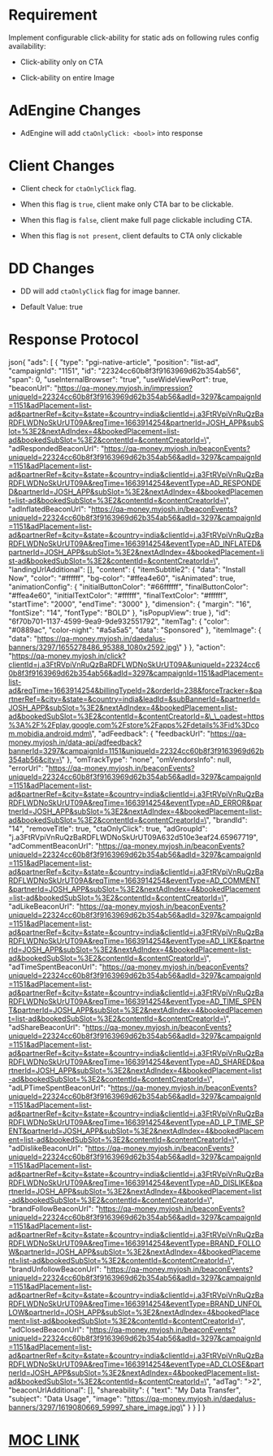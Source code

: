 # Requirement

Implement configurable click-ability for static ads on following rules
config availability:

- Click-ability only on CTA

<!-- -->

- Click-ability on entire Image

# AdEngine Changes

- AdEngine will add `ctaOnlyClick: <bool>` into response

# Client Changes

- Client check for `ctaOnlyClick` flag.

- When this flag is `true`, client make only CTA bar to be clickable.

- When this flag is `false`, client make full page clickable including
  CTA.

- When this flag is `not present`, client defaults to CTA only clickable

# DD Changes

- DD will add `ctaOnlyClick` flag for image banner.

- Default Value: true

# Response Protocol

json{ \"ads\": \[ { \"type\": \"pgi-native-article\", \"position\":
\"list-ad\", \"campaignId\": \"1151\", \"id\":
\"22324cc60b8f3f9163969d62b354ab56\", \"span\": 0,
\"useInternalBrowser\": \"true\", \"useWideViewPort\": true,
\"beaconUrl\":
\"https://qa-money.myjosh.in/impression?uniqueId=22324cc60b8f3f9163969d62b354ab56&adId=3297&campaignId=1151&adPlacement=list-ad&partnerRef=&city=&state=&country=india&clientId=j.a3FtRVpiVnRuQzBaRDFLWDNoSkUrUT09A&reqTime=1663914254&partnerId=JOSH_APP&subSlot=%3E2&nextAdIndex=4&bookedPlacement=list-ad&bookedSubSlot=%3E2&contentId=&contentCreatorId=\",
\"adRespondedBeaconUrl\":
\"https://qa-money.myjosh.in/beaconEvents?uniqueId=22324cc60b8f3f9163969d62b354ab56&adId=3297&campaignId=1151&adPlacement=list-ad&partnerRef=&city=&state=&country=india&clientId=j.a3FtRVpiVnRuQzBaRDFLWDNoSkUrUT09A&reqTime=1663914254&eventType=AD_RESPONDED&partnerId=JOSH_APP&subSlot=%3E2&nextAdIndex=4&bookedPlacement=list-ad&bookedSubSlot=%3E2&contentId=&contentCreatorId=\",
\"adInflatedBeaconUrl\":
\"https://qa-money.myjosh.in/beaconEvents?uniqueId=22324cc60b8f3f9163969d62b354ab56&adId=3297&campaignId=1151&adPlacement=list-ad&partnerRef=&city=&state=&country=india&clientId=j.a3FtRVpiVnRuQzBaRDFLWDNoSkUrUT09A&reqTime=1663914254&eventType=AD_INFLATED&partnerId=JOSH_APP&subSlot=%3E2&nextAdIndex=4&bookedPlacement=list-ad&bookedSubSlot=%3E2&contentId=&contentCreatorId=\",
\"landingUrlAdditional\": \[\], \"content\": { \"itemSubtitle2\": {
\"data\": \"Install Now\", \"color\": \"#ffffff\", \"bg-color\":
\"#ffea4e60\", \"isAnimated\": true, \"animationConfig\": {
\"initialButtonColor\": \"#66ffffff\", \"finalButtonColor\":
\"#ffea4e60\", \"initialTextColor\": \"#ffffff\", \"finalTextColor\":
\"#ffffff\", \"startTime\": \"2000\", \"endTime\": \"3000\" },
\"dimension\": { \"margin\": \"16\", \"fontSize\": \"14\", \"fontType\":
\"BOLD\" }, \"isPopupView\": true }, \"id\":
\"6f70b701-1137-4599-9ea9-9de932551792\", \"itemTag\": { \"color\":
\"#0889ac\", \"color-night\": \"#a5a5a5\", \"data\": \"Sponsored\" },
\"itemImage\": { \"data\":
\"https://qa-money.myjosh.in/daedalus-banners/3297/1655278486_95388_1080x2592.jpg\"
} }, \"action\":
\"https://qa-money.myjosh.in/click?clientId=j.a3FtRVpiVnRuQzBaRDFLWDNoSkUrUT09A&uniqueId=22324cc60b8f3f9163969d62b354ab56&adId=3297&campaignId=1151&adPlacement=list-ad&reqTime=1663914254&billingTypeId=2&orderId=238&forceTracker=&partnerRef=&city=&state=&country=india&leadId=&subBannerId=&partnerId=JOSH_APP&subSlot=%3E2&nextAdIndex=4&bookedPlacement=list-ad&bookedSubSlot=%3E2&contentId=&contentCreatorId=&\_\_oadest=https%3A%2F%2Fplay.google.com%2Fstore%2Fapps%2Fdetails%3Fid%3Dcom.mobidia.android.mdm\",
\"adFeedback\": { \"feedbackUrl\":
\"https://qa-money.myjosh.in/data-api/adfeedback?bannerId=3297&campaignId=1151&uniqueId=22324cc60b8f3f9163969d62b354ab56&city=\"
}, \"omTrackType\": \"none\", \"omVendorsInfo\": null, \"errorUrl\":
\"https://qa-money.myjosh.in/beaconEvents?uniqueId=22324cc60b8f3f9163969d62b354ab56&adId=3297&campaignId=1151&adPlacement=list-ad&partnerRef=&city=&state=&country=india&clientId=j.a3FtRVpiVnRuQzBaRDFLWDNoSkUrUT09A&reqTime=1663914254&eventType=AD_ERROR&partnerId=JOSH_APP&subSlot=%3E2&nextAdIndex=4&bookedPlacement=list-ad&bookedSubSlot=%3E2&contentId=&contentCreatorId=\",
\"brandId\": \"14\", \"removeTitle\": true, \"ctaOnlyClick\": true,
\"adGroupId\":
\"j.a3FtRVpiVnRuQzBaRDFLWDNoSkUrUT09A632d510e3eaf24.65967719\",
\"adCommentBeaconUrl\":
\"https://qa-money.myjosh.in/beaconEvents?uniqueId=22324cc60b8f3f9163969d62b354ab56&adId=3297&campaignId=1151&adPlacement=list-ad&partnerRef=&city=&state=&country=india&clientId=j.a3FtRVpiVnRuQzBaRDFLWDNoSkUrUT09A&reqTime=1663914254&eventType=AD_COMMENT&partnerId=JOSH_APP&subSlot=%3E2&nextAdIndex=4&bookedPlacement=list-ad&bookedSubSlot=%3E2&contentId=&contentCreatorId=\",
\"adLikeBeaconUrl\":
\"https://qa-money.myjosh.in/beaconEvents?uniqueId=22324cc60b8f3f9163969d62b354ab56&adId=3297&campaignId=1151&adPlacement=list-ad&partnerRef=&city=&state=&country=india&clientId=j.a3FtRVpiVnRuQzBaRDFLWDNoSkUrUT09A&reqTime=1663914254&eventType=AD_LIKE&partnerId=JOSH_APP&subSlot=%3E2&nextAdIndex=4&bookedPlacement=list-ad&bookedSubSlot=%3E2&contentId=&contentCreatorId=\",
\"adTimeSpentBeaconUrl\":
\"https://qa-money.myjosh.in/beaconEvents?uniqueId=22324cc60b8f3f9163969d62b354ab56&adId=3297&campaignId=1151&adPlacement=list-ad&partnerRef=&city=&state=&country=india&clientId=j.a3FtRVpiVnRuQzBaRDFLWDNoSkUrUT09A&reqTime=1663914254&eventType=AD_TIME_SPENT&partnerId=JOSH_APP&subSlot=%3E2&nextAdIndex=4&bookedPlacement=list-ad&bookedSubSlot=%3E2&contentId=&contentCreatorId=\",
\"adShareBeaconUrl\":
\"https://qa-money.myjosh.in/beaconEvents?uniqueId=22324cc60b8f3f9163969d62b354ab56&adId=3297&campaignId=1151&adPlacement=list-ad&partnerRef=&city=&state=&country=india&clientId=j.a3FtRVpiVnRuQzBaRDFLWDNoSkUrUT09A&reqTime=1663914254&eventType=AD_SHARED&partnerId=JOSH_APP&subSlot=%3E2&nextAdIndex=4&bookedPlacement=list-ad&bookedSubSlot=%3E2&contentId=&contentCreatorId=\",
\"adLPTimeSpentBeaconUrl\":
\"https://qa-money.myjosh.in/beaconEvents?uniqueId=22324cc60b8f3f9163969d62b354ab56&adId=3297&campaignId=1151&adPlacement=list-ad&partnerRef=&city=&state=&country=india&clientId=j.a3FtRVpiVnRuQzBaRDFLWDNoSkUrUT09A&reqTime=1663914254&eventType=AD_LP_TIME_SPENT&partnerId=JOSH_APP&subSlot=%3E2&nextAdIndex=4&bookedPlacement=list-ad&bookedSubSlot=%3E2&contentId=&contentCreatorId=\",
\"adDislikeBeaconUrl\":
\"https://qa-money.myjosh.in/beaconEvents?uniqueId=22324cc60b8f3f9163969d62b354ab56&adId=3297&campaignId=1151&adPlacement=list-ad&partnerRef=&city=&state=&country=india&clientId=j.a3FtRVpiVnRuQzBaRDFLWDNoSkUrUT09A&reqTime=1663914254&eventType=AD_DISLIKE&partnerId=JOSH_APP&subSlot=%3E2&nextAdIndex=4&bookedPlacement=list-ad&bookedSubSlot=%3E2&contentId=&contentCreatorId=\",
\"brandFollowBeaconUrl\":
\"https://qa-money.myjosh.in/beaconEvents?uniqueId=22324cc60b8f3f9163969d62b354ab56&adId=3297&campaignId=1151&adPlacement=list-ad&partnerRef=&city=&state=&country=india&clientId=j.a3FtRVpiVnRuQzBaRDFLWDNoSkUrUT09A&reqTime=1663914254&eventType=BRAND_FOLLOW&partnerId=JOSH_APP&subSlot=%3E2&nextAdIndex=4&bookedPlacement=list-ad&bookedSubSlot=%3E2&contentId=&contentCreatorId=\",
\"brandUnfollowBeaconUrl\":
\"https://qa-money.myjosh.in/beaconEvents?uniqueId=22324cc60b8f3f9163969d62b354ab56&adId=3297&campaignId=1151&adPlacement=list-ad&partnerRef=&city=&state=&country=india&clientId=j.a3FtRVpiVnRuQzBaRDFLWDNoSkUrUT09A&reqTime=1663914254&eventType=BRAND_UNFOLLOW&partnerId=JOSH_APP&subSlot=%3E2&nextAdIndex=4&bookedPlacement=list-ad&bookedSubSlot=%3E2&contentId=&contentCreatorId=\",
\"adClosedBeaconUrl\":
\"https://qa-money.myjosh.in/beaconEvents?uniqueId=22324cc60b8f3f9163969d62b354ab56&adId=3297&campaignId=1151&adPlacement=list-ad&partnerRef=&city=&state=&country=india&clientId=j.a3FtRVpiVnRuQzBaRDFLWDNoSkUrUT09A&reqTime=1663914254&eventType=AD_CLOSE&partnerId=JOSH_APP&subSlot=%3E2&nextAdIndex=4&bookedPlacement=list-ad&bookedSubSlot=%3E2&contentId=&contentCreatorId=\",
\"adTag\": \"\>2\", \"beaconUrlAdditional\": \[\], \"shareability\": {
\"text\": \"My Data Transfer\", \"subject\": \"Data Usage\", \"image\":
\"https://qa-money.myjosh.in/daedalus-banners/3297/1619080669_59997_share_image.jpg\"
} } \] }

# [MOC LINK](https://qa-money.myjosh.in/ctaOnlyClick.json)
